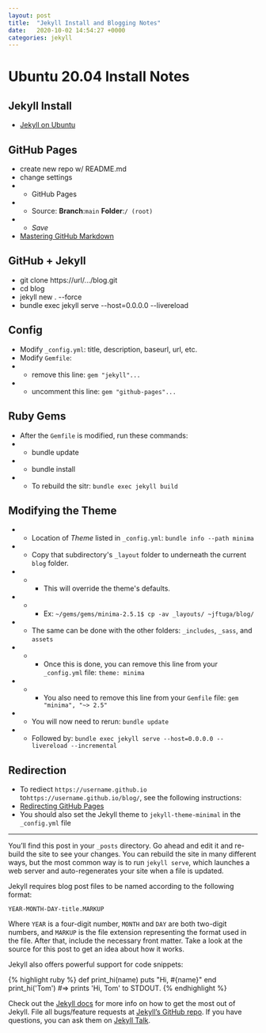 ```yaml
---
layout: post
title:  "Jekyll Install and Blogging Notes"
date:   2020-10-02 14:54:27 +0000
categories: jekyll
---
```


# Ubuntu 20.04 Install Notes

## Jekyll Install
* [Jekyll on Ubuntu](https://jekyllrb.com/docs/installation/ubuntu/)

## GitHub Pages
* create new repo w/ README.md
* change settings
* * GitHub Pages
* * Source: **Branch**:`main` **Folder**:`/ (root)`
* * *Save*
* [Mastering GitHub Markdown](https://guides.github.com/features/mastering-markdown/)

## GitHub + Jekyll
* git clone https://url/.../blog.git
* cd blog
* jekyll new . --force
* bundle exec jekyll serve --host=0.0.0.0 --livereload

## Config
* Modify `_config.yml`: title, description, baseurl, url, etc.
* Modify `Gemfile`: 
* * remove this line: `gem "jekyll"...`
* * uncomment this line: `gem "github-pages"...`

## Ruby Gems
* After the `Gemfile` is modified, run these commands:
* * bundle update
* * bundle install
* * To rebuild the sitr: `bundle exec jekyll build`

## Modifying the Theme
* * Location of *Theme* listed in `_config.yml`: `bundle info --path minima`
* * Copy that subdirectory's `_layout` folder to underneath the current `blog` folder.
* * * This will override the theme's defaults.
* * * Ex: `~/gems/gems/minima-2.5.1$ cp -av _layouts/ ~jftuga/blog/`
* * The same can be done with the other folders: `_includes`, `_sass`, and `assets`
* * * Once this is done, you can remove this line from your `_config.yml` file: `theme: minima`
* * * You also need to remove this line from your `Gemfile` file: `gem "minima", "~> 2.5"`
* * You will now need to rerun: `bundle update`
* * Followed by: `bundle exec jekyll serve --host=0.0.0.0 --livereload --incremental`

## Redirection
* To rediect `https://username.github.io` to`https://username.github.io/blog/`, see the following instructions:
* [Redirecting GitHub Pages](https://gist.github.com/domenic/1f286d415559b56d725bee51a62c24a7)
* You should also set the Jekyll theme to `jekyll-theme-minimal` in the `_config.yml` file

___

You’ll find this post in your `_posts` directory. Go ahead and edit it and re-build the site to see your changes. You can rebuild the site in many different ways, but the most common way is to run `jekyll serve`, which launches a web server and auto-regenerates your site when a file is updated.

Jekyll requires blog post files to be named according to the following format:

`YEAR-MONTH-DAY-title.MARKUP`

Where `YEAR` is a four-digit number, `MONTH` and `DAY` are both two-digit numbers, and `MARKUP` is the file extension representing the format used in the file. After that, include the necessary front matter. Take a look at the source for this post to get an idea about how it works.

Jekyll also offers powerful support for code snippets:

{% highlight ruby %}
def print_hi(name)
  puts "Hi, #{name}"
end
print_hi('Tom')
#=> prints 'Hi, Tom' to STDOUT.
{% endhighlight %}

Check out the [Jekyll docs][jekyll-docs] for more info on how to get the most out of Jekyll. File all bugs/feature requests at [Jekyll’s GitHub repo][jekyll-gh]. If you have questions, you can ask them on [Jekyll Talk][jekyll-talk].

[jekyll-docs]: https://jekyllrb.com/docs/home
[jekyll-gh]:   https://github.com/jekyll/jekyll
[jekyll-talk]: https://talk.jekyllrb.com/
